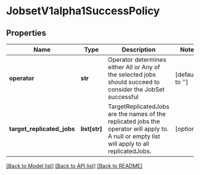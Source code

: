 # JobsetV1alpha1SuccessPolicy

## Properties
Name | Type | Description | Notes
------------ | ------------- | ------------- | -------------
**operator** | **str** | Operator determines either All or Any of the selected jobs should succeed to consider the JobSet successful | [default to '']
**target_replicated_jobs** | **list[str]** | TargetReplicatedJobs are the names of the replicated jobs the operator will apply to. A null or empty list will apply to all replicatedJobs. | [optional] 

[[Back to Model list]](../README.md#documentation-for-models) [[Back to API list]](../README.md#documentation-for-api-endpoints) [[Back to README]](../README.md)


